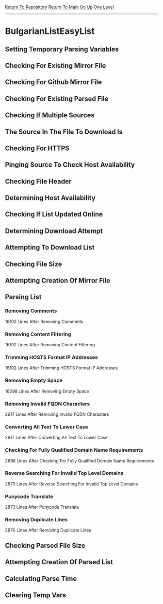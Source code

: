 [Return To Repository](https://github.com/deathbybandaid/piholeparser/)
[Return To Main](https://github.com/deathbybandaid/piholeparser/blob/master/RecentRunLogs/Mainlog.md)
[Go Up One Level](https://github.com/deathbybandaid/piholeparser/blob/master/RecentRunLogs/TopLevelScripts/30-Processing-External-Blacklists.md)
____________________________________
# BulgarianListEasyList
## Setting Temporary Parsing Variables
## Checking For Existing Mirror File
## Checking For Github Mirror File
## Checking For Existing Parsed File
## Checking If Multiple Sources
## The Source In The File To Download Is
## Checking For HTTPS
## Pinging Source To Check Host Availability
## Checking File Header
## Determining Host Availability
## Checking If List Updated Online
## Determining Download Attempt
## Attempting To Download List
## Checking File Size
## Attempting Creation Of Mirror File
## Parsing List
### Removing Comments
16102 Lines After Removing Comments
### Removing Content Filtering
16102 Lines After Removing Content Filtering
### Trimming HOSTS Format IP Addresses
16102 Lines After Trimming HOSTS Format IP Addresses
### Removing Empty Space
16098 Lines After Removing Empty Space
### Removing Invalid FQDN Characters
2917 Lines After Removing Invalid FQDN Characters
### Converting All Text To Lower Case
2917 Lines After Converting All Text To Lower Case
### Checking For Fully Qualified Domain Name Requirements
2886 Lines After Checking For Fully Qualified Domain Name Requirements
### Reverse Searching For Invalid Top Level Domains
2873 Lines After Reverse Searching For Invalid Top Level Domains
### Punycode Translate
2873 Lines After Punycode Translate
### Removing Duplicate Lines
2870 Lines After Removing Duplicate Lines
## Checking Parsed File Size
## Attempting Creation Of Parsed List
## Calculating Parse Time
## Clearing Temp Vars
